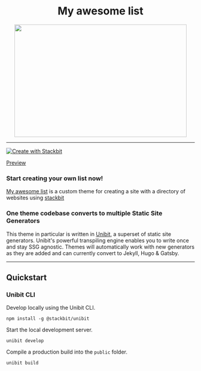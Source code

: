 <h1 align="center">
  My awesome list
</h1>

<p align="center">
  <img width="460" height="300" src="preview.png">
</p>

---

[![Create with Stackbit](https://assets.stackbit.com/badge/create-with-stackbit.svg)](https://app.stackbit.com/create?theme=https://github.com/tunguskha/my-awesome-list)

[Preview](https://my-awesome-list-preview.netlify.com/)

### Start creating your own list now!

[My awesome list](https://github.com/tunguskha/my-awesome-list) is a custom theme for creating a site with a directory of websites using [stackbit](https://stackbit.com)

### One theme codebase converts to multiple Static Site Generators

This theme in particular is written in [Unibit](https://docs.stackbit.com/unibit/), a superset of static site generators. Unibit's powerful transpiling engine enables you to write once and stay SSG agnostic. Themes will automatically work with new generators as they are added and can currently convert to Jekyll, Hugo & Gatsby.

---

## Quickstart

### Unibit CLI

Develop locally using the Unibit CLI. 

```
npm install -g @stackbit/unibit
```

Start the local development server. 

```
unibit develop
```

Compile a production build into the `public` folder.

```
unibit build
```
